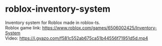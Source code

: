 # roblox-inventory-system
Inventory system for Roblox made in roblox-ts.  
Roblox game link: https://www.roblox.com/games/6506002425/Inventory-System  
Video: https://i.gyazo.com/f581c552ab675ca51b44556f71951d5d.mp4
